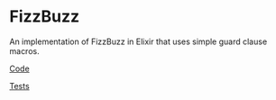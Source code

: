 # FizzBuzz

An implementation of FizzBuzz in Elixir that uses simple guard clause macros.

[Code](lib/fizzbuzz.ex)

[Tests](test/fizzbuzz_test.exs)
